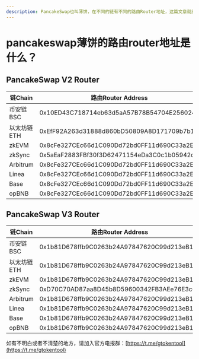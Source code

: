 ```yaml
---
description: PancakeSwap也叫薄饼，在不同的链有不同的路由Router地址，这篇文章就给大家盘点一下
---
```


# pancakeswap薄饼的路由router地址是什么？

## PancakeSwap V2 Router <a href="#id-0-toc-title" id="id-0-toc-title"></a>

| 链Chain   | 路由Router Address                           |
| -------- | ------------------------------------------ |
| 币安链BSC   | 0x10ED43C718714eb63d5aA57B78B54704E256024E |
| 以太坊链ETH  | 0xEfF92A263d31888d860bD50809A8D171709b7b1c |
| zkEVM    | 0x8cFe327CEc66d1C090Dd72bd0FF11d690C33a2Eb |
| zkSync   | 0x5aEaF2883FBf30f3D62471154eDa3C0c1b05942d |
| Arbitrum | 0x8cFe327CEc66d1C090Dd72bd0FF11d690C33a2Eb |
| Linea    | 0x8cFe327CEc66d1C090Dd72bd0FF11d690C33a2Eb |
| Base     | 0x8cFe327CEc66d1C090Dd72bd0FF11d690C33a2Eb |
| opBNB    | 0x8cFe327CEc66d1C090Dd72bd0FF11d690C33a2Eb |

## PancakeSwap V3 Router <a href="#id-1-toc-title" id="id-1-toc-title"></a>

| 链Chain   | 路由Router Address                           |
| -------- | ------------------------------------------ |
| 币安链BSC   | 0x1b81D678ffb9C0263b24A97847620C99d213eB14 |
| 以太坊链ETH  | 0x1b81D678ffb9C0263b24A97847620C99d213eB14 |
| zkEVM    | 0x1b81D678ffb9C0263b24A97847620C99d213eB14 |
| zkSync   | 0xD70C70AD87aa8D45b8D59600342FB3AEe76E3c68 |
| Arbitrum | 0x1b81D678ffb9C0263b24A97847620C99d213eB14 |
| Linea    | 0x1b81D678ffb9C0263b24A97847620C99d213eB14 |
| Base     | 0x1b81D678ffb9C0263b24A97847620C99d213eB14 |
| opBNB    | 0x1b81D678ffb9C0263b24A97847620C99d213eB14 |

如有不明白或者不清楚的地方，请加入官方电报群：[https://t.me/gtokentool](https://t.me/gtokentool)

